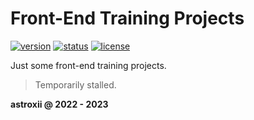 # Front-End Training Projects

[![version](https://img.shields.io/badge/version-v1.0.0-orange.svg)](#)
[![status](https://img.shields.io/badge/status-stalled-red.svg)](#)
[![license](https://img.shields.io/github/license/astroxii/frontend-training)](https://github.com/astroxii/frontend-training/blob/main/LICENSE)

Just some front-end training projects.

> Temporarily stalled.

**astroxii @ 2022 - 2023**
